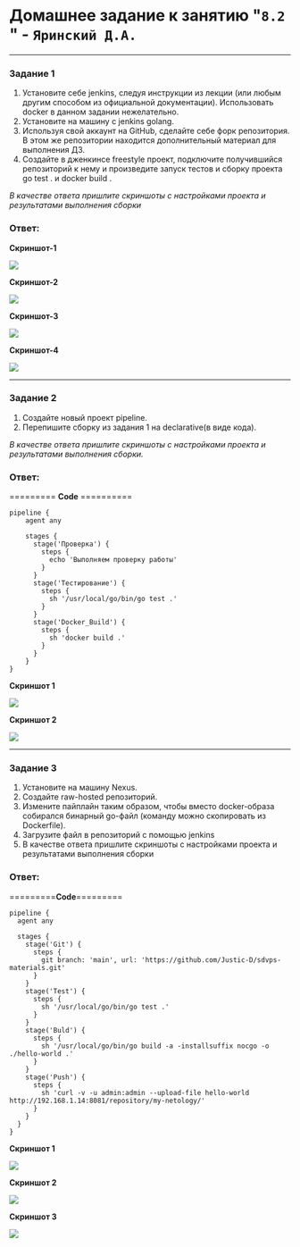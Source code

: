 # Домашнее задание к занятию "`8.2 `" - `Яринский Д.А.`
---

### Задание 1

1. Установите себе jenkins, следуя инструкции из лекции (или любым другим способом из официальной документации). Использовать docker в данном задании нежелательно.
2. Установите на машину с jenkins golang.
3. Используя свой аккаунт на GitHub, сделайте себе форк репозитория. В этом же репозитории находится дополнительный материал для выполнения ДЗ.
4. Создайте в дженкинсе freestyle проект, подключите получившийся репозиторий к нему и произведите запуск тестов и сборку проекта go test . и docker build .

*В качестве ответа пришлите скриншоты с настройками проекта и результатами выполнения сборки*

### Ответ:

**Скриншот-1**

![](img/8_2_1_work.png)

**Скриншот-2**

![](img/8_2_1_SUCCESS.png)

**Скриншот-3**

![](img/8_2_1_Settings_1.png)

**Скриншот-4**

![](img/8_2_1_Settings_2.png)

---

### Задание 2

1. Создайте новый проект pipeline.
2. Перепишите сборку из задания 1 на declarative(в виде кода).

*В качестве ответа пришлите скриншоты с настройками проекта и результатами выполнения сборки.*

### Ответ:

========= **Code** ==========
```
pipeline {
    agent any
    
    stages {
      stage('Проверка') {
        steps {
          echo 'Выполняем проверку работы'
        }
      }
      stage('Тестирование') {
        steps {
          sh '/usr/local/go/bin/go test .'
        }
      }
      stage('Docker_Build') {
        steps {
          sh 'docker build .'
        }
      }
    }
}
```
**Скриншот 1**

![](img/8_2_2_main.png)

**Скриншот 2**

![](img/8_2_2_console.png)

---

### Задание 3

1. Установите на машину Nexus.
2. Создайте raw-hosted репозиторий.
3. Измените пайплайн таким образом, чтобы вместо docker-образа собирался 
бинарный go-файл (команду можно скопировать из Dockerfile).
4. Загрузите файл в репозиторий с помощью jenkins
5. В качестве ответа пришлите скриншоты с настройками проекта и результатами выполнения сборки

### Ответ:

=========**Code**=========
```
pipeline {
  agent any

  stages {
    stage('Git') {
      steps {
        git branch: 'main', url: 'https://github.com/Justic-D/sdvps-materials.git'
      }
    }
    stage('Test') {
      steps {
        sh '/usr/local/go/bin/go test .'
      }
    }
    stage('Buld') {
      steps {
        sh '/usr/local/go/bin/go build -a -installsuffix nocgo -o ./hello-world .'
      }
    }
    stage('Push') {
      steps {
        sh 'curl -v -u admin:admin --upload-file hello-world  http://192.168.1.14:8081/repository/my-netology/'
      }
    }
  }
}
```
**Скриншот 1**

![](img/8.2.3_main.png)

**Скриншот 2**

![](img/8_2_3_LOG.png)

**Скриншот 3**

![](img/8_2_3_RAWREPO.png)
